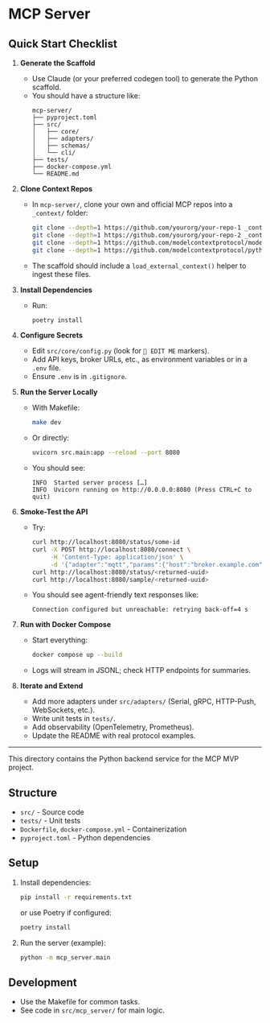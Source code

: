 # MCP Server

## Quick Start Checklist

1. **Generate the Scaffold**
   - Use Claude (or your preferred codegen tool) to generate the Python scaffold.
   - You should have a structure like:
     ```
     mcp-server/
     ├── pyproject.toml
     ├── src/
     │   ├── core/
     │   ├── adapters/
     │   ├── schemas/
     │   └── cli/
     ├── tests/
     ├── docker-compose.yml
     └── README.md
     ```

2. **Clone Context Repos**
   - In `mcp-server/`, clone your own and official MCP repos into a `_context/` folder:
     ```sh
     git clone --depth=1 https://github.com/yourorg/your-repo-1 _context/your-repo-1
     git clone --depth=1 https://github.com/yourorg/your-repo-2 _context/your-repo-2
     git clone --depth=1 https://github.com/modelcontextprotocol/modelcontextprotocol _context/modelcontextprotocol
     git clone --depth=1 https://github.com/modelcontextprotocol/python-sdk _context/python-sdk
     ```
   - The scaffold should include a `load_external_context()` helper to ingest these files.

3. **Install Dependencies**
   - Run:
     ```sh
     poetry install
     ```

4. **Configure Secrets**
   - Edit `src/core/config.py` (look for `🔧 EDIT ME` markers).
   - Add API keys, broker URLs, etc., as environment variables or in a `.env` file.
   - Ensure `.env` is in `.gitignore`.

5. **Run the Server Locally**
   - With Makefile:
     ```sh
     make dev
     ```
   - Or directly:
     ```sh
     uvicorn src.main:app --reload --port 8080
     ```
   - You should see:
     ```
     INFO  Started server process […]
     INFO  Uvicorn running on http://0.0.0.0:8080 (Press CTRL+C to quit)
     ```

6. **Smoke-Test the API**
   - Try:
     ```sh
     curl http://localhost:8080/status/some-id
     curl -X POST http://localhost:8080/connect \
          -H 'Content-Type: application/json' \
          -d '{"adapter":"mqtt","params":{"host":"broker.example.com","topic":"test"}}'
     curl http://localhost:8080/status/<returned-uuid>
     curl http://localhost:8080/sample/<returned-uuid>
     ```
   - You should see agent-friendly text responses like:
     ```
     Connection configured but unreachable: retrying back-off=4 s
     ```

7. **Run with Docker Compose**
   - Start everything:
     ```sh
     docker compose up --build
     ```
   - Logs will stream in JSONL; check HTTP endpoints for summaries.

8. **Iterate and Extend**
   - Add more adapters under `src/adapters/` (Serial, gRPC, HTTP-Push, WebSockets, etc.).
   - Write unit tests in `tests/`.
   - Add observability (OpenTelemetry, Prometheus).
   - Update the README with real protocol examples.

---

This directory contains the Python backend service for the MCP MVP project.

## Structure
- `src/` - Source code
- `tests/` - Unit tests
- `Dockerfile`, `docker-compose.yml` - Containerization
- `pyproject.toml` - Python dependencies

## Setup

1. Install dependencies:
   ```bash
   pip install -r requirements.txt
   ```
   or use Poetry if configured:
   ```bash
   poetry install
   ```
2. Run the server (example):
   ```bash
   python -m mcp_server.main
   ```

## Development
- Use the Makefile for common tasks.
- See code in `src/mcp_server/` for main logic.